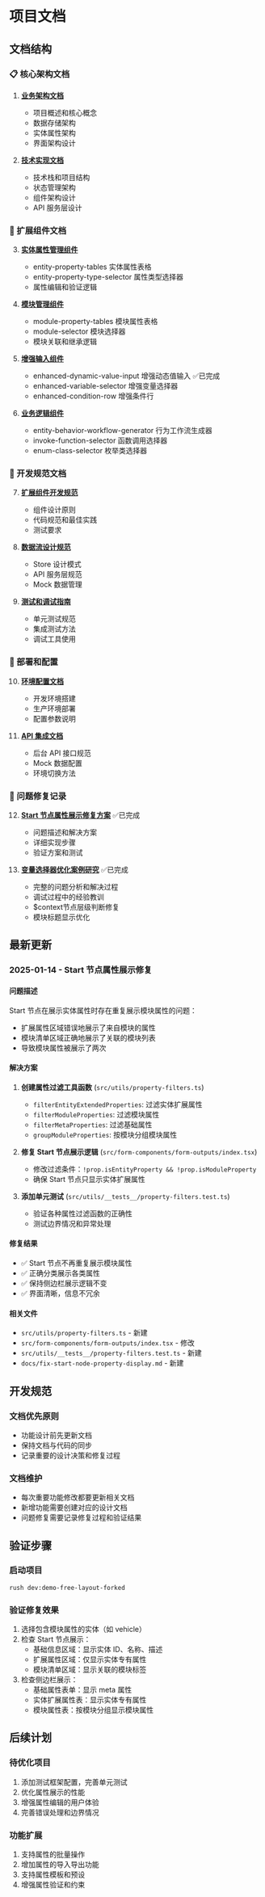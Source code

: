 # 项目文档

## 文档结构

### 📋 核心架构文档

1. **[业务架构文档](./business-architecture.md)**
   - 项目概述和核心概念
   - 数据存储架构
   - 实体属性架构
   - 界面架构设计

2. **[技术实现文档](./technical-implementation.md)**
   - 技术栈和项目结构
   - 状态管理架构
   - 组件架构设计
   - API 服务层设计

### 🧩 扩展组件文档

3. **[实体属性管理组件](./components/entity-property-components.md)**
   - entity-property-tables 实体属性表格
   - entity-property-type-selector 属性类型选择器
   - 属性编辑和验证逻辑

4. **[模块管理组件](./components/module-components.md)**
   - module-property-tables 模块属性表格
   - module-selector 模块选择器
   - 模块关联和继承逻辑

5. **[增强输入组件](./components/enhanced-input-components.md)**
   - enhanced-dynamic-value-input 增强动态值输入 ✅已完成
   - enhanced-variable-selector 增强变量选择器
   - enhanced-condition-row 增强条件行

6. **[业务逻辑组件](./components/business-logic-components.md)**
   - entity-behavior-workflow-generator 行为工作流生成器
   - invoke-function-selector 函数调用选择器
   - enum-class-selector 枚举类选择器

### 🔧 开发规范文档

7. **[扩展组件开发规范](./development/extension-component-guidelines.md)**
   - 组件设计原则
   - 代码规范和最佳实践
   - 测试要求

8. **[数据流设计规范](./development/data-flow-guidelines.md)**
   - Store 设计模式
   - API 服务层规范
   - Mock 数据管理

9. **[测试和调试指南](./development/testing-debugging-guide.md)**
   - 单元测试规范
   - 集成测试方法
   - 调试工具使用

### 🚀 部署和配置

10. **[环境配置文档](./deployment/environment-setup.md)**
    - 开发环境搭建
    - 生产环境部署
    - 配置参数说明

11. **[API 集成文档](./deployment/api-integration.md)**
    - 后台 API 接口规范
    - Mock 数据配置
    - 环境切换方法

### 📝 问题修复记录

12. **[Start 节点属性展示修复方案](./fix-start-node-property-display.md)** ✅已完成
    - 问题描述和解决方案
    - 详细实现步骤
    - 验证方案和测试

13. **[变量选择器优化案例研究](./components/variable-selector-optimization-case-study.md)** ✅已完成
    - 完整的问题分析和解决过程
    - 调试过程中的经验教训
    - $context节点层级判断修复
    - 模块标题显示优化

## 最新更新

### 2025-01-14 - Start 节点属性展示修复

#### 问题描述
Start 节点在展示实体属性时存在重复展示模块属性的问题：
- 扩展属性区域错误地展示了来自模块的属性
- 模块清单区域正确地展示了关联的模块列表
- 导致模块属性被展示了两次

#### 解决方案
1. **创建属性过滤工具函数** (`src/utils/property-filters.ts`)
   - `filterEntityExtendedProperties`: 过滤实体扩展属性
   - `filterModuleProperties`: 过滤模块属性
   - `filterMetaProperties`: 过滤基础属性
   - `groupModuleProperties`: 按模块分组模块属性

2. **修复 Start 节点展示逻辑** (`src/form-components/form-outputs/index.tsx`)
   - 修改过滤条件：`!prop.isEntityProperty && !prop.isModuleProperty`
   - 确保 Start 节点只显示实体扩展属性

3. **添加单元测试** (`src/utils/__tests__/property-filters.test.ts`)
   - 验证各种属性过滤函数的正确性
   - 测试边界情况和异常处理

#### 修复结果
- ✅ Start 节点不再重复展示模块属性
- ✅ 正确分类展示各类属性
- ✅ 保持侧边栏展示逻辑不变
- ✅ 界面清晰，信息不冗余

#### 相关文件
- `src/utils/property-filters.ts` - 新建
- `src/form-components/form-outputs/index.tsx` - 修改
- `src/utils/__tests__/property-filters.test.ts` - 新建
- `docs/fix-start-node-property-display.md` - 新建

## 开发规范

### 文档优先原则
- 功能设计前先更新文档
- 保持文档与代码的同步
- 记录重要的设计决策和修复过程

### 文档维护
- 每次重要功能修改都要更新相关文档
- 新增功能需要创建对应的设计文档
- 问题修复需要记录修复过程和验证结果

## 验证步骤

### 启动项目
```bash
rush dev:demo-free-layout-forked
```

### 验证修复效果
1. 选择包含模块属性的实体（如 vehicle）
2. 检查 Start 节点展示：
   - 基础信息区域：显示实体 ID、名称、描述
   - 扩展属性区域：仅显示实体专有属性
   - 模块清单区域：显示关联的模块标签
3. 检查侧边栏展示：
   - 基础属性表单：显示 meta 属性
   - 实体扩展属性表：显示实体专有属性
   - 模块属性表：按模块分组显示模块属性

## 后续计划

### 待优化项目
1. 添加测试框架配置，完善单元测试
2. 优化属性展示的性能
3. 增强属性编辑的用户体验
4. 完善错误处理和边界情况

### 功能扩展
1. 支持属性的批量操作
2. 增加属性的导入导出功能
3. 支持属性模板和预设
4. 增强属性验证和约束
